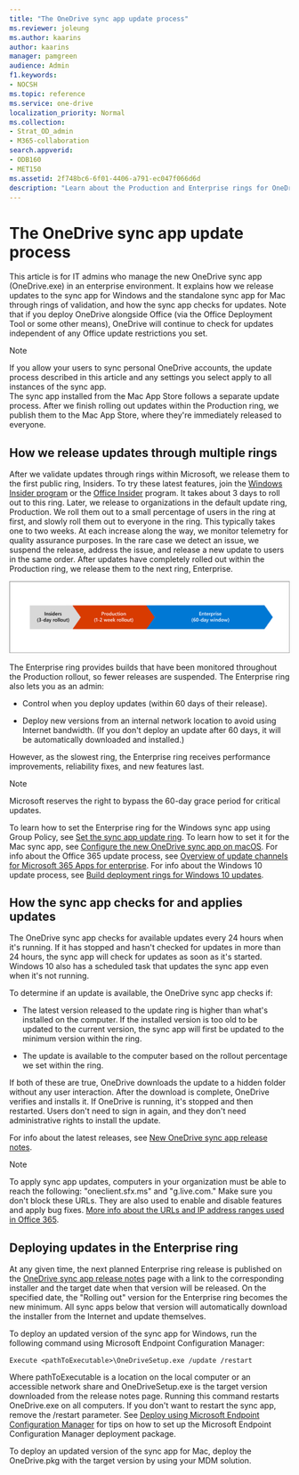 ```yaml
---
title: "The OneDrive sync app update process"
ms.reviewer: joleung
ms.author: kaarins
author: kaarins
manager: pamgreen
audience: Admin
f1.keywords:
- NOCSH
ms.topic: reference
ms.service: one-drive
localization_priority: Normal
ms.collection: 
- Strat_OD_admin
- M365-collaboration
search.appverid:
- ODB160
- MET150
ms.assetid: 2f748bc6-6f01-4406-a791-ec047f066d6d
description: "Learn about the Production and Enterprise rings for OneDrive sync app updates"
---
```


# The OneDrive sync app update process

This article is for IT admins who manage the new OneDrive sync app (OneDrive.exe) in an enterprise environment. It explains how we release updates to the sync app for Windows and the standalone sync app for Mac through rings of validation, and how the sync app checks for updates. Note that if you deploy OneDrive alongside Office (via the Office Deployment Tool or some other means), OneDrive will continue to check for updates independent of any Office update restrictions you set.
  
> [!NOTE]
> If you allow your users to sync personal OneDrive accounts, the update process described in this article and any settings you select apply to all instances of the sync app.<br>The sync app installed from the Mac App Store follows a separate update process. After we finish rolling out updates within the Production ring, we publish them to the Mac App Store, where they're immediately released to everyone.
  
## How we release updates through multiple rings

After we validate updates through rings within Microsoft, we release them to the first public ring, Insiders. To try these latest features, join the [Windows Insider program](https://insider.windows.com/) or the [Office Insider](https://products.office.com/office-insider) program. It takes about 3 days to roll out to this ring. Later, we release to organizations in the default update ring, Production. We roll them out to a small percentage of users in the ring at first, and slowly roll them out to everyone in the ring. This typically takes one to two weeks. At each increase along the way, we monitor telemetry for quality assurance purposes. In the rare case we detect an issue, we suspend the release, address the issue, and release a new update to users in the same order. After updates have completely rolled out within the Production ring, we release them to the next ring, Enterprise.
  
![Timeline of an update](media/5d705fbc-5553-4c7b-ae2f-cba394332a5e.png)
  
The Enterprise ring provides builds that have been monitored throughout the Production rollout, so fewer releases are suspended. The Enterprise ring also lets you as an admin:
  
- Control when you deploy updates (within 60 days of their release).

- Deploy new versions from an internal network location to avoid using Internet bandwidth. (If you don't deploy an update after 60 days, it will be automatically downloaded and installed.)

However, as the slowest ring, the Enterprise ring receives performance improvements, reliability fixes, and new features last.
  
> [!NOTE]
> Microsoft reserves the right to bypass the 60-day grace period for critical updates. 
  
To learn how to set the Enterprise ring for the Windows sync app using Group Policy, see [Set the sync app update ring](use-group-policy.md#GPOSetUpdateRing). To learn how to set it for the Mac sync app, see [Configure the new OneDrive sync app on macOS](deploy-and-configure-on-macos.md). For info about the Office 365 update process, see [Overview of update channels for Microsoft 365 Apps for enterprise](/DeployOffice/overview-of-update-channels-for-office-365-proplus). For info about the Windows 10 update process, see [Build deployment rings for Windows 10 updates](/windows/deployment/update/waas-deployment-rings-windows-10-updates).
  
## How the sync app checks for and applies updates

The OneDrive sync app checks for available updates every 24 hours when it's running. If it has stopped and hasn't checked for updates in more than 24 hours, the sync app will check for updates as soon as it's started. Windows 10 also has a scheduled task that updates the sync app even when it's not running.
  
To determine if an update is available, the OneDrive sync app checks if:
  
- The latest version released to the update ring is higher than what's installed on the computer. If the installed version is too old to be updated to the current version, the sync app will first be updated to the minimum version within the ring.
    
- The update is available to the computer based on the rollout percentage we set within the ring.
    
If both of these are true, OneDrive downloads the update to a hidden folder without any user interaction. After the download is complete, OneDrive verifies and installs it. If OneDrive is running, it's stopped and then restarted. Users don't need to sign in again, and they don't need administrative rights to install the update.
  
For info about the latest releases, see [New OneDrive sync app release notes](https://support.office.com/article/845dcf18-f921-435e-bf28-4e24b95e5fc0).

> [!NOTE]
> To apply sync app updates, computers in your organization must be able to reach the following: "oneclient.sfx.ms" and "g.live.com." Make sure you don't block these URLs. They are also used to enable and disable features and apply bug fixes. [More info about the URLs and IP address ranges used in Office 365](/office365/enterprise/urls-and-ip-address-ranges). 
  
## Deploying updates in the Enterprise ring

At any given time, the next planned Enterprise ring release is published on the [OneDrive sync app release notes](https://support.office.com/article/845dcf18-f921-435e-bf28-4e24b95e5fc0) page with a link to the corresponding installer and the target date when that version will be released. On the specified date, the "Rolling out" version for the Enterprise ring becomes the new minimum. All sync apps below that version will automatically download the installer from the Internet and update themselves. 

To deploy an updated version of the sync app for Windows, run the following command using Microsoft Endpoint Configuration Manager:
  
```
Execute <pathToExecutable>\OneDriveSetup.exe /update /restart
```

Where pathToExecutable is a location on the local computer or an accessible network share and OneDriveSetup.exe is the target version downloaded from the release notes page. Running this command restarts OneDrive.exe on all computers. If you don't want to restart the sync app, remove the /restart parameter. See [Deploy using Microsoft Endpoint Configuration Manager](deploy-on-windows.md) for tips on how to set up the Microsoft Endpoint Configuration Manager deployment package.

To deploy an updated version of the sync app for Mac, deploy the OneDrive.pkg with the target version by using your MDM solution.
